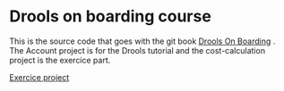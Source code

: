 # Drools on boarding course

This is the source code that goes with the git book [Drools On Boarding](https://nicolas-heron.gitbook.io/droolsonboarding/) .
The Account project is for the Drools tutorial and the cost-calculation project is the exercice part.

[Exercice project ](cost-calculation/README.md)
